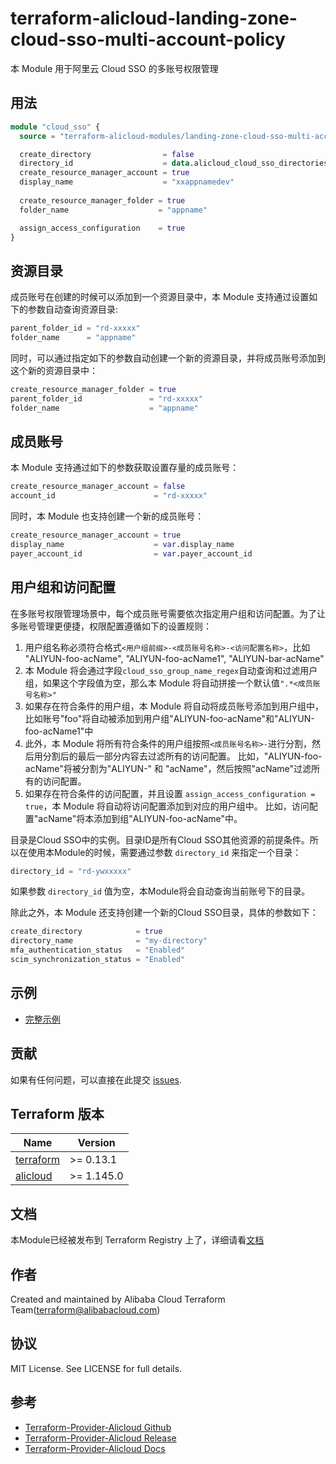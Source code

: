 # terraform-alicloud-landing-zone-cloud-sso-multi-account-policy

本 Module 用于阿里云 Cloud SSO 的多账号权限管理

## 用法

```terraform
module "cloud_sso" {
  source = "terraform-alicloud-modules/landing-zone-cloud-sso-multi-account-policy/alicloud"

  create_directory                = false
  directory_id                    = data.alicloud_cloud_sso_directories.default.ids.0
  create_resource_manager_account = true
  display_name                    = "xxappnamedev"
  
  create_resource_manager_folder = true
  folder_name                    = "appname"

  assign_access_configuration    = true
}
```

## 资源目录

成员账号在创建的时候可以添加到一个资源目录中，本 Module 支持通过设置如下的参数自动查询资源目录:

```terraform
parent_folder_id = "rd-xxxxx"
folder_name      = "appname"
```

同时，可以通过指定如下的参数自动创建一个新的资源目录，并将成员账号添加到这个新的资源目录中：

```terraform
create_resource_manager_folder = true
parent_folder_id               = "rd-xxxxx"
folder_name                    = "appname"
```

## 成员账号

本 Module 支持通过如下的参数获取设置存量的成员账号：

```terraform
create_resource_manager_account = false
account_id                      = "rd-xxxxx"
```

同时，本 Module 也支持创建一个新的成员账号：

```terraform
create_resource_manager_account = true
display_name                    = var.display_name
payer_account_id                = var.payer_account_id
```

## 用户组和访问配置

在多账号权限管理场景中，每个成员账号需要依次指定用户组和访问配置。为了让多账号管理更便捷，权限配置遵循如下的设置规则：

1. 用户组名称必须符合格式`<用户组前缀>-<成员账号名称>-<访问配置名称>`，比如 "ALIYUN-foo-acName", "ALIYUN-foo-acName1", "ALIYUN-bar-acName"
2. 本 Module 将会通过字段`cloud_sso_group_name_regex`自动查询和过滤用户组，如果这个字段值为空，那么本 Module 将自动拼接一个默认值`".*<成员账号名称>"`
3. 如果存在符合条件的用户组，本 Module 将自动将成员账号添加到用户组中，比如账号"foo"将自动被添加到用户组"ALIYUN-foo-acName"和"ALIYUN-foo-acName1"中
4. 此外，本 Module 将所有符合条件的用户组按照`<成员账号名称>-`进行分割，然后用分割后的最后一部分内容去过滤所有的访问配置。
   比如，"ALIYUN-foo-acName"将被分割为"ALIYUN-" 和 "acName"，然后按照"acName"过滤所有的访问配置。
5. 如果存在符合条件的访问配置，并且设置 `assign_access_configuration = true`，本 Module 将自动将访问配置添加到对应的用户组中。
   比如，访问配置"acName"将本添加到组"ALIYUN-foo-acName"中。

目录是Cloud SSO中的实例。目录ID是所有Cloud SSO其他资源的前提条件。所以在使用本Module的时候，需要通过参数 `directory_id` 来指定一个目录：

```terraform
directory_id = "rd-ywxxxxx"
```

如果参数 `directory_id` 值为空，本Module将会自动查询当前账号下的目录。

除此之外，本 Module 还支持创建一个新的Cloud SSO目录，具体的参数如下：

```terraform
create_directory            = true
directory_name              = "my-directory"
mfa_authentication_status   = "Enabled"
scim_synchronization_status = "Enabled"
```

## 示例

- [完整示例](https://github.com/terraform-alicloud-modules/terraform-alicloud-cloud-sso-multi-account-policy/tree/master/examples/complete)

## 贡献

如果有任何问题，可以直接在此提交 [issues](https://github.com/terraform-alicloud-modules/terraform-alicloud-cloud-sso-multi-account-policy/issues/new).

<!-- BEGINNING OF PRE-COMMIT-TERRAFORM DOCS HOOK -->
## Terraform 版本

| Name | Version |
|------|---------|
| <a name="requirement_terraform"></a> [terraform](#requirement\_terraform) | >= 0.13.1 |
| <a name="requirement_alicloud"></a> [alicloud](#requirement\_alicloud) | >= 1.145.0 |

## 文档

本Module已经被发布到 Terraform Registry 上了，详细请看[文档](https://registry.terraform.io/modules/terraform-alicloud-modules/cloud-sso-multi-account-policy/alicloud/latest)

## 作者

Created and maintained by Alibaba Cloud Terraform Team(terraform@alibabacloud.com)

## 协议

MIT License. See LICENSE for full details.

## 参考

* [Terraform-Provider-Alicloud Github](https://github.com/aliyun/terraform-provider-alicloud)
* [Terraform-Provider-Alicloud Release](https://releases.hashicorp.com/terraform-provider-alicloud/)
* [Terraform-Provider-Alicloud Docs](https://registry.terraform.io/providers/aliyun/alicloud/latest/docs)

